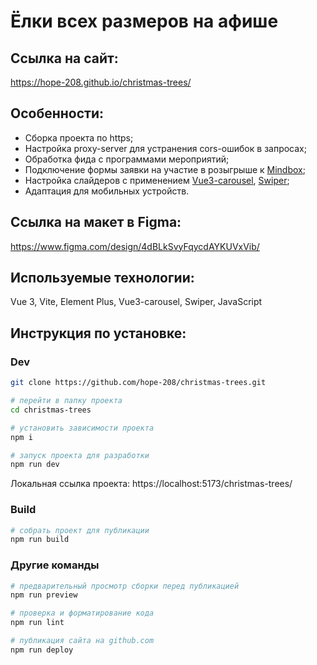 # Ёлки всех размеров на афише

## Ссылка на сайт:

https://hope-208.github.io/christmas-trees/

## Особенности:

- Сборка проекта по https;
- Настройка proxy-server для устранения cors-ошибок в запросах;
- Обработка фида с программами мероприятий;
- Подключение формы заявки на участие в розыгрыше к [Mindbox](https://mindbox.ru/);
- Настройка слайдеров с применением [Vue3-carousel](https://vue3-carousel.ismail9k.com/), [Swiper](https://swiperjs.com/);
- Адаптация для мобильных устройств.

## Ссылка на макет в Figma:

https://www.figma.com/design/4dBLkSvyFqycdAYKUVxVib/

## Используемые технологии:

Vue 3, Vite, Element Plus, Vue3-carousel, Swiper, JavaScript

## Инструкция по установке:

### Dev

<!-- # клонировать репозиторий -->

```bash
git clone https://github.com/hope-208/christmas-trees.git

```

```bash
# перейти в папку проекта
cd christmas-trees
```

```bash
# установить зависимости проекта
npm i
```

```bash
# запуск проекта для разработки
npm run dev
```

Локальная ссылка проекта: https://localhost:5173/christmas-trees/

### Build

```bash
# собрать проект для публикации
npm run build
```

### Другие команды

```bash
# предварительный просмотр сборки перед публикацией
npm run preview
```

```bash
# проверка и форматирование кода
npm run lint
```

```bash
# публикация сайта на github.com
npm run deploy
```
